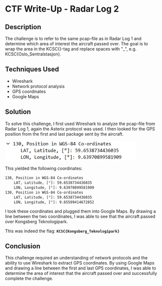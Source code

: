 # CTF Write-Up - Radar Log 2

## Description

The challenge is to refer to the same pcap-file as in Radar Log 1 and determine which area of interest the aircraft passed over. The goal is to wrap the area in the KCSC{}-tag and replace spaces with "_", e.g. KCSC{Oslo_Sentralstasjon}.

## Techniques Used

- Wireshark
- Network protocol analysis
- GPS coordinates
- Google Maps

## Solution

To solve this challenge, I first used Wireshark to analyze the pcap-file from Radar Log 1, again the Asterix protocol was used. I then looked for the GPS position from the first and last package sent by the aircraft.

![Wire3](Pictures/wire3.png)

This yielded the following coordinates:
```
130, Position in WGS-84 Co-ordinates
    LAT, Latitude, [°]: 59.6538734436035
    LON, Longitude, [°]: 9.63970899581909
130, Position in WGS-84 Co-ordinates
    LAT, Latitude, [°]: 59.6538734436035
    LON, Longitude, [°]: 9.65509414672852
```

I took these coordinates and plugged them into Google Maps. By drawing a line between the two coordinates, I was able to see that the aircraft passed over Kongsberg Teknologipark.

This was indeed the flag: **`KCSC{Kongsberg_Teknologipark}`** 

## Conclusion

This challenge required an understanding of network protocols and the ability to use Wireshark to extract GPS coordinates. By using Google Maps and drawing a line between the first and last GPS coordinates, I was able to determine the area of interest that the aircraft passed over and successfully complete the challenge.
